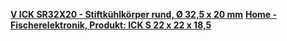[**V ICK SR32X20 - Stiftkühlkörper rund, Ø 32,5 x 20 mm**](https://www.reichelt.de/stiftkuehlkoerper-rund-32-5-x-20-mm-v-ick-sr32x20-p100983.html)
[**Home - Fischerelektronik, Produkt: ICK S 22 x 22 x 18,5**](https://www.fischerelektronik.de/web_fischer/de_DE/K%C3%BChlk%C3%B6rper/B03/Stiftk%C3%BChlk%C3%B6rper/$catalogue/fischerData/PG/ICKS22x22x18.5/search.xhtml)